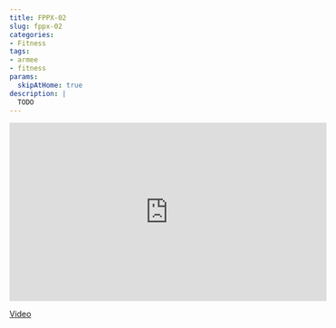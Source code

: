 ```yaml
---
title: FPPX-02
slug: fppx-02
categories:
- Fitness
tags:
- armee
- fitness
params:
  skipAtHome: true
description: |
  TODO
---
```

<iframe width="560" height="315" src="https://www.youtube.com/embed/GD7LIsIuptA?si=_9kmpJvtph_pl3VP" title="YouTube video player" frameborder="0" allow="accelerometer; autoplay; clipboard-write; encrypted-media; gyroscope; picture-in-picture; web-share" allowfullscreen></iframe>

[Video](https://youtu.be/GD7LIsIuptA?si=_9kmpJvtph_pl3VP)
